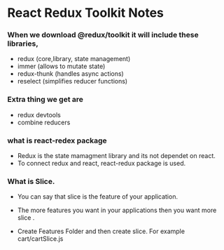 # React Redux Toolkit Notes

### When we download @redux/toolkit it will include these libraries,

- redux (core,library, state management)
- immer (allows to mutate state)
- redux-thunk (handles async actions)
- reselect (simplifies reducer functions)

### Extra thing we get are

- redux devtools
- combine reducers

### what is react-redex package

- Redux is the state mamagment library and its not dependet on react.
- To connect redux and react, react-redux package is used.

### What is Slice.

- You can say that slice is the feature of your application.
- The more features you want in your applications then you want more slice .

- Create Features Folder and then create slice. For example cart/cartSlice.js
